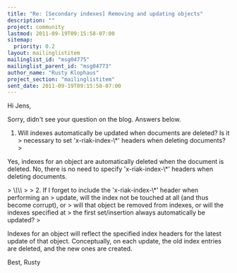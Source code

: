 ```yaml
---
title: "Re: [Secondary indexes] Removing and updating objects"
description: ""
project: community
lastmod: 2011-09-19T09:15:58-07:00
sitemap:
  priority: 0.2
layout: mailinglistitem
mailinglist_id: "msg04775"
mailinglist_parent_id: "msg04773"
author_name: "Rusty Klophaus"
project_section: "mailinglistitem"
sent_date: 2011-09-19T09:15:58-07:00
---
```



Hi Jens,

Sorry, didn't see your question on the blog. Answers below.

1. Will indexes automatically be updated when documents are deleted? Is it
&gt; necessary to set 'x-riak-index-\\*' headers when deleting documents?
&gt;

Yes, indexes for an object are automatically deleted when the document is
deleted.
No, there is no need to specify 'x-riak-index-\\*' headers when deleting
documents.


&gt; \\*\\*\\*\\*
&gt;
&gt; 2. If I forget to include the 'x-riak-index-\\*' header when performing an
&gt; update, will the index not be touched at all (and thus become corrupt), or
&gt; will that object be removed from indexes, or will the indexes specified at
&gt; the first set/insertion always automatically be updated?
&gt;

Indexes for an object will reflect the specified index headers for the
latest update of that object. Conceptually, on each update, the old index
entries are deleted, and the new ones are created.

Best,
Rusty
